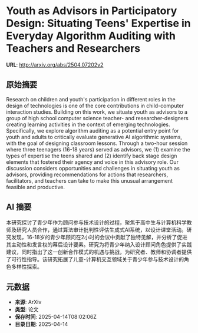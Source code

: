 # Youth as Advisors in Participatory Design: Situating Teens' Expertise in Everyday Algorithm Auditing with Teachers and Researchers

**URL**: http://arxiv.org/abs/2504.07202v2

## 原始摘要

Research on children and youth's participation in different roles in the
design of technologies is one of the core contributions in child-computer
interaction studies. Building on this work, we situate youth as advisors to a
group of high school computer science teacher- and researcher-designers
creating learning activities in the context of emerging technologies.
Specifically, we explore algorithm auditing as a potential entry point for
youth and adults to critically evaluate generative AI algorithmic systems, with
the goal of designing classroom lessons. Through a two-hour session where three
teenagers (16-18 years) served as advisors, we (1) examine the types of
expertise the teens shared and (2) identify back stage design elements that
fostered their agency and voice in this advisory role. Our discussion considers
opportunities and challenges in situating youth as advisors, providing
recommendations for actions that researchers, facilitators, and teachers can
take to make this unusual arrangement feasible and productive.


## AI 摘要

本研究探讨了青少年作为顾问参与技术设计的过程，聚焦于高中生与计算机科学教师及研究人员合作，通过算法审计批判性评估生成式AI系统，以设计课堂活动。研究发现，16-18岁的青少年顾问在2小时的会议中贡献了独特见解，并分析了促进其主动性和发言权的幕后设计要素。研究为将青少年纳入设计顾问角色提供了实践建议，同时指出了这一创新合作模式的机遇与挑战，为研究者、教师和协调者提供了可行性指导。该研究拓展了儿童-计算机交互领域关于青少年参与技术设计的角色多样性探索。

## 元数据

- **来源**: ArXiv
- **类型**: 论文
- **保存时间**: 2025-04-14T08:02:06Z
- **目录日期**: 2025-04-14
